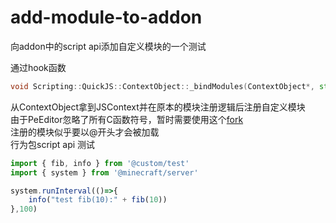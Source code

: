 # add-module-to-addon

向addon中的script api添加自定义模块的一个测试

通过hook函数
```c++
void Scripting::QuickJS::ContextObject::_bindModules(ContextObject*, std::vector<Scripting::ModuleBinding> const &)
```
从ContextObject拿到JSContext并在原本的模块注册逻辑后注册自定义模块  
由于PeEditor忽略了所有C函数符号，暂时需要使用这个[fork](https://github.com/cuixiang0130/PeEditor)  
注册的模块似乎要以@开头才会被加载  
行为包script api 测试  
```javascript
import { fib, info } from '@custom/test'
import { system } from '@minecraft/server'

system.runInterval(()=>{
    info("test fib(10):" + fib(10))
},100)
```